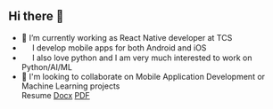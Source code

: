 <h2>Hi there 👋</h2>
        <div>
            <ul>
                <li>🔭 I’m currently working as React Native developer at TCS</li>
                <li>
                        <img src = "https://cdn0.iconfinder.com/data/icons/website-design-4/468/window_screen_with_mobile_icon-1024.png" width=15 height=15/>
                        I develop mobile apps for both Android and iOS
                </li>
                <li>
                        <img src = "https://cdn4.iconfinder.com/data/icons/logos-and-brands/512/267_Python_logo-512.png"  width=15 height=15/> 
                        I also love python and I am very much interested to work on Python/AI/ML
                </li>
                <li>👯 I'm looking to collaborate on Mobile Application Development or Machine Learning projects</li>
                    Resume <a target="_blank" href="https://github.com/Harshaapoorv/Harshaapoorv/blob/main/HarshaApoorvMerapureddy_FrontEnd_Developer_Resume.docx">Docx</a> <a href="https://github.com/Harshaapoorv/Harshaapoorv/blob/main/HarshaApoorvMerapureddy_FrontEnd_Developer_Resume.pdf" target="_blank">PDF</a>
            </ul>
        </div>
